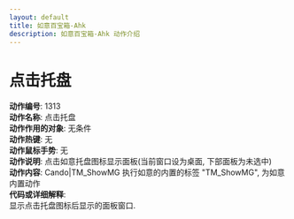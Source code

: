 ```yaml
---
layout: default
title: 如意百宝箱-Ahk
description: 如意百宝箱-Ahk 动作介绍
---
```

<link rel="stylesheet" href="../actions/css/atom-one-light.min.css">
<script src="../actions/js/highlight.min.js"></script>
<script>hljs.highlightAll();</script>

# [](#header-2) 点击托盘
**动作编号**: 1313  
**动作名称**: 点击托盘  
**动作作用的对象**: 无条件  
**动作热键**: 无  
**动作鼠标手势**: 无  
**动作说明**: 点击如意托盘图标显示面板(当前窗口设为桌面, 下部面板为未选中)  
**动作内容**: Cando|TM_ShowMG
执行如意的内置的标签 "TM_ShowMG", 为如意内置动作  
**代码或详细解释**:  
显示点击托盘图标后显示的面板窗口.